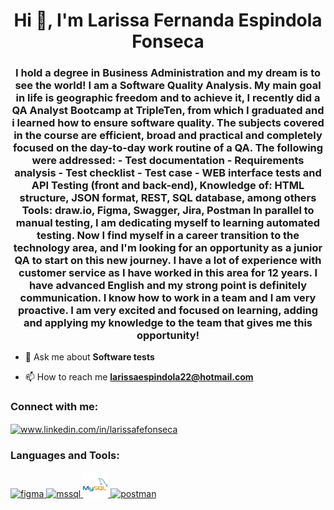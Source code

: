 <h1 align="center">Hi 👋, I'm Larissa Fernanda Espindola Fonseca</h1>
<h3 align="center">I hold a degree in Business Administration and my dream is to see the world! I am a Software Quality Analysis. My main goal in life is geographic freedom and to achieve it, I recently did a QA Analyst Bootcamp at TripleTen, from which I graduated and i learned how to ensure software quality. The subjects covered in the course are efficient, broad and practical and completely focused on the day-to-day work routine of a QA. The following were addressed:
 - Test documentation - Requirements analysis - Test checklist - Test case - WEB interface tests and API Testing (front and back-end), Knowledge of: HTML structure, JSON format, REST, SQL database, among others Tools: draw.io, Figma, Swagger, Jira, Postman In parallel to manual testing, I am dedicating myself to learning automated testing. Now I find myself in a career transition to the technology area, and I'm looking for an opportunity as a junior QA to start on this new journey. I have a lot of experience with customer service as I have worked in this area for 12 years. I have advanced English and my strong point is definitely communication. I know how to work in a team and I am very proactive. I am very excited and focused on learning, adding and applying my knowledge to the team that gives me this opportunity!</h3>

- 💬 Ask me about **Software tests**

- 📫 How to reach me **larissaespindola22@hotmail.com**

<h3 align="left">Connect with me:</h3>
<p align="left">
<a href="sim 
https://www.linkedin.com/in/larissafefonseca/" target="blank"><img align="center" src="https://raw.githubusercontent.com/rahuldkjain/github-profile-readme-generator/master/src/images/icons/Social/linked-in-alt.svg" alt="www.linkedin.com/in/larissafefonseca" height="30" width="40" /></a>
</p>

<h3 align="left">Languages and Tools:</h3>
<p align="left"> <a href="https://www.figma.com/" target="_blank" rel="noreferrer"> <img src="https://www.vectorlogo.zone/logos/figma/figma-icon.svg" alt="figma" width="40" height="40"/> </a> <a href="https://www.microsoft.com/en-us/sql-server" target="_blank" rel="noreferrer"> <img src="https://www.svgrepo.com/show/303229/microsoft-sql-server-logo.svg" alt="mssql" width="40" height="40"/> </a> <a href="https://www.mysql.com/" target="_blank" rel="noreferrer"> <img src="https://raw.githubusercontent.com/devicons/devicon/master/icons/mysql/mysql-original-wordmark.svg" alt="mysql" width="40" height="40"/> </a> <a href="https://postman.com" target="_blank" rel="noreferrer"> <img src="https://www.vectorlogo.zone/logos/getpostman/getpostman-icon.svg" alt="postman" width="40" height="40"/> </a> </p>
